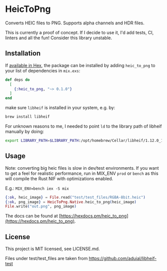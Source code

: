 # HeicToPng

Converts HEIC files to PNG. Supports alpha channels and HDR files.

This is currently a proof of concept. If I decide to use it, I'd add tests, CI, linters and all the fun! Consider this library unstable.

## Installation

If [available in Hex](https://hex.pm/docs/publish), the package can be installed
by adding `heic_to_png` to your list of dependencies in `mix.exs`:

```elixir
def deps do
  [
    {:heic_to_png, "~> 0.1.0"}
  ]
end
```

make sure `libheif` is installed in your system, e.g. by:

```sh
brew install libheif
```

For unknown reasons to me, I needed to point `ld` to the library path of libheif manually by doing:

```sh
export LIBRARY_PATH=$LIBRARY_PATH:/opt/homebrew/Cellar/libheif/1.12.0_1/lib
```

## Usage

Note: converting big heic files is slow in dev/test environments. If you want to get a feel for realistic performance, run in MIX_ENV `prod` or `bench` as this will compile the Rust NIF with optimizations enabled.

E.g.: `MIX_ENV=bench iex -S mix`

```elixir
{:ok, heic_image} = File.read("test/test_files/RGBA-8bit.heic")
{:ok, png_image} = HeicToPng.Native.heic_to_png(heic_image)
File.write("out.png", png_image)
```

The docs can be found at [https://hexdocs.pm/heic_to_png](https://hexdocs.pm/heic_to_png).

## License

This project is MIT licensed, see LICENSE.md.

Files under test/test_files are taken from https://github.com/aduial/libheif-test